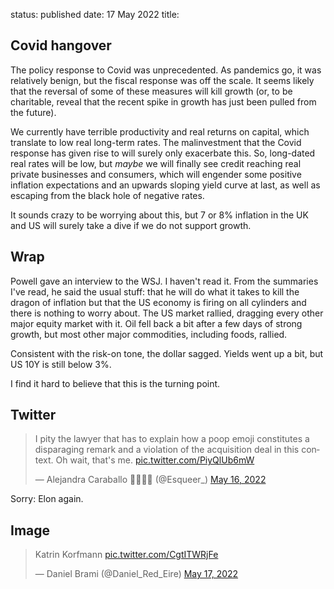 status: published
date: 17 May 2022
title: 


## Covid hangover

The policy response to Covid was unprecedented. As pandemics go, it was relatively benign, but the fiscal response was off the scale.
It seems likely that the reversal of some of these measures will kill growth (or, to be charitable, reveal that the recent spike in growth has just been pulled from the future).

We currently have terrible productivity and real returns on capital, which translate to low real long-term rates. 
The malinvestment that the Covid response has given rise to will surely only exacerbate this. 
So, long-dated real rates will be low, but _maybe_ we will finally see credit reaching real private businesses and consumers, which will engender some positive inflation expectations and an upwards sloping yield curve at last, as well as escaping from the black hole of negative rates. 

It sounds crazy to be worrying about this, but 7 or 8% inflation in the UK and US will surely take a dive if we do not support growth.

## Wrap

Powell gave an interview to the WSJ.
I haven't read it.
From the summaries I've read, he said the usual stuff: that he will do what it takes to kill the dragon of inflation but that the US economy is firing on all cylinders and there is nothing to worry about.
The US market rallied, dragging every other major equity market with it.
Oil fell back a bit after a few days of strong growth, but most other major commodities, including foods, rallied.

Consistent with the risk-on tone, the dollar sagged. Yields went up a bit, but US 10Y is still below 3%.

I find it hard to believe that this is the turning point.

## Twitter

<blockquote class="twitter-tweet"><p lang="en" dir="ltr">I pity the lawyer that has to explain how a poop emoji constitutes a disparaging remark and a violation of the acquisition deal in this context. Oh wait, that&#39;s me. <a href="https://t.co/PiyQlUb6mW">pic.twitter.com/PiyQlUb6mW</a></p>&mdash; Alejandra Caraballo 🏳️‍⚧️🇵🇷 (@Esqueer_) <a href="https://twitter.com/Esqueer_/status/1526314979863015425?ref_src=twsrc%5Etfw">May 16, 2022</a></blockquote> <script async src="https://platform.twitter.com/widgets.js" charset="utf-8"></script> 

Sorry: Elon again.

## Image

<blockquote class="twitter-tweet"><p lang="de" dir="ltr">Katrin Korfmann <a href="https://t.co/CgtITWRjFe">pic.twitter.com/CgtITWRjFe</a></p>&mdash; Daniel Brami (@Daniel_Red_Eire) <a href="https://twitter.com/Daniel_Red_Eire/status/1526604366265962496?ref_src=twsrc%5Etfw">May 17, 2022</a></blockquote> <script async src="https://platform.twitter.com/widgets.js" charset="utf-8"></script> 



